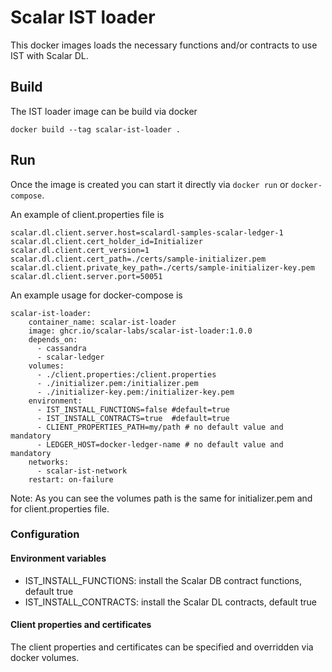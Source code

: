 # Scalar IST loader

This docker images loads the necessary functions and/or contracts to use IST with Scalar DL.

## Build

The IST loader image can be build via docker
```
docker build --tag scalar-ist-loader .
```

## Run

Once the image is created you can start it directly via `docker run` or `docker-compose`.

An example of client.properties file is
```
scalar.dl.client.server.host=scalardl-samples-scalar-ledger-1
scalar.dl.client.cert_holder_id=Initializer
scalar.dl.client.cert_version=1
scalar.dl.client.cert_path=./certs/sample-initializer.pem
scalar.dl.client.private_key_path=./certs/sample-initializer-key.pem
scalar.dl.client.server.port=50051
```

An example usage for docker-compose is
```
scalar-ist-loader:
    container_name: scalar-ist-loader
    image: ghcr.io/scalar-labs/scalar-ist-loader:1.0.0
    depends_on:
      - cassandra
      - scalar-ledger
    volumes:
      - ./client.properties:/client.properties
      - ./initializer.pem:/initializer.pem
      - ./initializer-key.pem:/initializer-key.pem
    environment:
      - IST_INSTALL_FUNCTIONS=false #default=true
      - IST_INSTALL_CONTRACTS=true  #default=true
      - CLIENT_PROPERTIES_PATH=my/path # no default value and mandatory
      - LEDGER_HOST=docker-ledger-name # no default value and mandatory
    networks:
      - scalar-ist-network
    restart: on-failure
```

Note: As you can see the volumes path is the same for initializer.pem and for client.properties file.

### Configuration

#### Environment variables

- IST_INSTALL_FUNCTIONS: install the Scalar DB contract functions, default true
- IST_INSTALL_CONTRACTS: install the Scalar DL contracts, default true

#### Client properties and certificates

The client properties and certificates can be specified and overridden via docker volumes.
